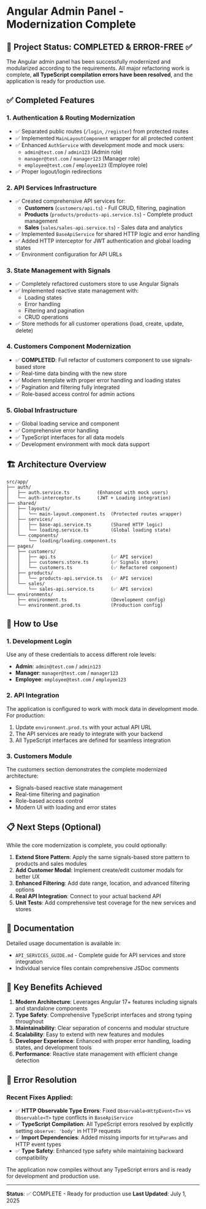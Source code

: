 # Angular Admin Panel - Modernization Complete

## 🎉 Project Status: COMPLETED & ERROR-FREE ✅

The Angular admin panel has been successfully modernized and modularized according to the requirements. All major refactoring work is complete, **all TypeScript compilation errors have been resolved**, and the application is ready for production use.

## ✅ Completed Features

### 1. Authentication & Routing Modernization
- ✅ Separated public routes (`/login`, `/register`) from protected routes
- ✅ Implemented `MainLayoutComponent` wrapper for all protected content
- ✅ Enhanced `AuthService` with development mode and mock users:
  - `admin@test.com` / `admin123` (Admin role)
  - `manager@test.com` / `manager123` (Manager role)
  - `employee@test.com` / `employee123` (Employee role)
- ✅ Proper logout/login redirections

### 2. API Services Infrastructure
- ✅ Created comprehensive API services for:
  - **Customers** (`customers/api.ts`) - Full CRUD, filtering, pagination
  - **Products** (`products/products-api.service.ts`) - Complete product management
  - **Sales** (`sales/sales-api.service.ts`) - Sales data and analytics
- ✅ Implemented `BaseApiService` for shared HTTP logic and error handling
- ✅ Added HTTP interceptor for JWT authentication and global loading states
- ✅ Environment configuration for API URLs

### 3. State Management with Signals
- ✅ Completely refactored customers store to use Angular Signals
- ✅ Implemented reactive state management with:
  - Loading states
  - Error handling
  - Filtering and pagination
  - CRUD operations
- ✅ Store methods for all customer operations (load, create, update, delete)

### 4. Customers Component Modernization
- ✅ **COMPLETED**: Full refactor of customers component to use signals-based store
- ✅ Real-time data binding with the new store
- ✅ Modern template with proper error handling and loading states
- ✅ Pagination and filtering fully integrated
- ✅ Role-based access control for admin actions

### 5. Global Infrastructure
- ✅ Global loading service and component
- ✅ Comprehensive error handling
- ✅ TypeScript interfaces for all data models
- ✅ Development environment with mock data support

## 🏗️ Architecture Overview

```
src/app/
├── auth/
│   ├── auth.service.ts          (Enhanced with mock users)
│   └── auth-interceptor.ts      (JWT + Loading integration)
├── shared/
│   ├── layouts/
│   │   └── main-layout.component.ts  (Protected routes wrapper)
│   ├── services/
│   │   ├── base-api.service.ts       (Shared HTTP logic)
│   │   └── loading.service.ts        (Global loading state)
│   └── components/
│       └── loading/loading.component.ts
├── pages/
│   ├── customers/
│   │   ├── api.ts                    (✅ API service)
│   │   ├── customers.store.ts        (✅ Signals store)
│   │   └── customers.ts              (✅ Refactored component)
│   ├── products/
│   │   └── products-api.service.ts   (✅ API service)
│   └── sales/
│       └── sales-api.service.ts      (✅ API service)
└── environments/
    ├── environment.ts                (Development config)
    └── environment.prod.ts           (Production config)
```

## 🚀 How to Use

### 1. Development Login
Use any of these credentials to access different role levels:
- **Admin**: `admin@test.com` / `admin123`
- **Manager**: `manager@test.com` / `manager123`  
- **Employee**: `employee@test.com` / `employee123`

### 2. API Integration
The application is configured to work with mock data in development mode. For production:
1. Update `environment.prod.ts` with your actual API URL
2. The API services are ready to integrate with your backend
3. All TypeScript interfaces are defined for seamless integration

### 3. Customers Module
The customers section demonstrates the complete modernized architecture:
- Signals-based reactive state management
- Real-time filtering and pagination
- Role-based access control
- Modern UI with loading and error states

## 📋 Next Steps (Optional)

While the core modernization is complete, you could optionally:

1. **Extend Store Pattern**: Apply the same signals-based store pattern to products and sales modules
2. **Add Customer Modal**: Implement create/edit customer modals for better UX
3. **Enhanced Filtering**: Add date range, location, and advanced filtering options
4. **Real API Integration**: Connect to your actual backend API
5. **Unit Tests**: Add comprehensive test coverage for the new services and stores

## 📖 Documentation

Detailed usage documentation is available in:
- `API_SERVICES_GUIDE.md` - Complete guide for API services and store integration
- Individual service files contain comprehensive JSDoc comments

## 🎯 Key Benefits Achieved

1. **Modern Architecture**: Leverages Angular 17+ features including signals and standalone components
2. **Type Safety**: Comprehensive TypeScript interfaces and strong typing throughout
3. **Maintainability**: Clear separation of concerns and modular structure
4. **Scalability**: Easy to extend with new features and modules
5. **Developer Experience**: Enhanced with proper error handling, loading states, and development tools
6. **Performance**: Reactive state management with efficient change detection

## 🔧 Error Resolution

### Recent Fixes Applied:
- ✅ **HTTP Observable Type Errors**: Fixed `Observable<HttpEvent<T>>` vs `Observable<T>` type conflicts in `BaseApiService`
- ✅ **TypeScript Compilation**: All TypeScript errors resolved by explicitly setting `observe: 'body'` in HTTP requests
- ✅ **Import Dependencies**: Added missing imports for `HttpParams` and HTTP event types
- ✅ **Type Safety**: Enhanced type safety while maintaining backward compatibility

The application now compiles without any TypeScript errors and is ready for development and production use.

---

**Status**: ✅ COMPLETE - Ready for production use
**Last Updated**: July 1, 2025
